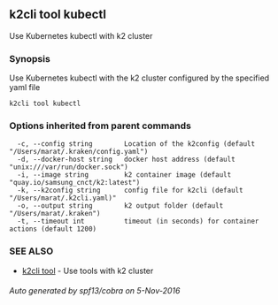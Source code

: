 ## k2cli tool kubectl

Use Kubernetes kubectl with k2 cluster

### Synopsis


Use Kubernetes kubectl with the  k2 
	cluster configured by the specified yaml file

```
k2cli tool kubectl
```

### Options inherited from parent commands

```
  -c, --config string        Location of the k2config (default "/Users/marat/.kraken/config.yaml")
  -d, --docker-host string   docker host address (default "unix:///var/run/docker.sock")
  -i, --image string         k2 container image (default "quay.io/samsung_cnct/k2:latest")
  -k, --k2config string      config file for k2cli (default "/Users/marat/.k2cli.yaml)"
  -o, --output string        k2 output folder (default "/Users/marat/.kraken")
  -t, --timeout int          timeout (in seconds) for container actions (default 1200)
```

### SEE ALSO
* [k2cli tool](k2cli_tool.md)	 - Use tools with k2 cluster

###### Auto generated by spf13/cobra on 5-Nov-2016
